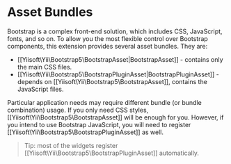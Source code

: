 # Asset Bundles

Bootstrap is a complex front-end solution, which includes CSS, JavaScript, fonts, and so on.
To allow you the most flexible control over Bootstrap components, this extension provides several asset bundles.
They are:

- [[Yiisoft\Yii\Bootstrap5\BootstrapAsset|BootstrapAsset]] - contains only the main CSS files.
- [[Yiisoft\Yii\Bootstrap5\BootstrapPluginAsset|BootstrapPluginAsset]] - depends on [[Yiisoft\Yii\Bootstrap5\BootstrapAsset]],
  contains the JavaScript files.

Particular application needs may require different bundle (or bundle combination) usage.
If you only need CSS styles, [[Yiisoft\Yii\Bootstrap5\BootstrapAsset]] will be enough for you. However, if
you intend to use Bootstrap JavaScript, you will need to register [[Yiisoft\Yii\Bootstrap5\BootstrapPluginAsset]]
as well.

> Tip: most of the widgets register [[Yiisoft\Yii\Bootstrap5\BootstrapPluginAsset]] automatically.
